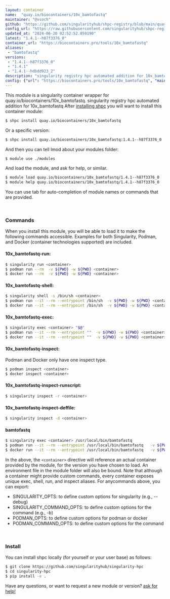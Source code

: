 ```yaml
---
layout: container
name:  "quay.io/biocontainers/10x_bamtofastq"
maintainer: "@vsoch"
github: "https://github.com/singularityhub/shpc-registry/blob/main/quay.io/biocontainers/10x_bamtofastq/container.yaml"
config_url: "https://raw.githubusercontent.com/singularityhub/shpc-registry/main/quay.io/biocontainers/10x_bamtofastq/container.yaml"
updated_at: "2024-06-20 02:52:52.059190"
latest: "1.4.1--h87f3376_0"
container_url: "https://biocontainers.pro/tools/10x_bamtofastq"
aliases:
 - "bamtofastq"
versions:
 - "1.4.1--h87f3376_0"
 - "1.4.1"
 - "1.4.1--hdbdd923_2"
description: "singularity registry hpc automated addition for 10x_bamtofastq"
config: {"url": "https://biocontainers.pro/tools/10x_bamtofastq", "maintainer": "@vsoch", "description": "singularity registry hpc automated addition for 10x_bamtofastq", "latest": {"1.4.1--h87f3376_0": "sha256:d17a4d02513ca386d2628f2c7e8eb6af0556e108f35d9d4b2b2a593394911981"}, "tags": {"1.4.1--h87f3376_0": "sha256:d17a4d02513ca386d2628f2c7e8eb6af0556e108f35d9d4b2b2a593394911981", "1.4.1": "sha256:405ece97fda53a5e3e26a7d11171a3f46e86652c9aaaa02444f096efac450da5", "1.4.1--hdbdd923_2": "sha256:cccdfecf37a2ecd75a8c0a828e2e85e974252d6988c7100c7b47c9f14c2c4999"}, "docker": "quay.io/biocontainers/10x_bamtofastq", "aliases": {"bamtofastq": "/usr/local/bin/bamtofastq"}}
---
```


This module is a singularity container wrapper for quay.io/biocontainers/10x_bamtofastq.
singularity registry hpc automated addition for 10x_bamtofastq
After [installing shpc](#install) you will want to install this container module:


```bash
$ shpc install quay.io/biocontainers/10x_bamtofastq
```

Or a specific version:

```bash
$ shpc install quay.io/biocontainers/10x_bamtofastq:1.4.1--h87f3376_0
```

And then you can tell lmod about your modules folder:

```bash
$ module use ./modules
```

And load the module, and ask for help, or similar.

```bash
$ module load quay.io/biocontainers/10x_bamtofastq/1.4.1--h87f3376_0
$ module help quay.io/biocontainers/10x_bamtofastq/1.4.1--h87f3376_0
```

You can use tab for auto-completion of module names or commands that are provided.

<br>

### Commands

When you install this module, you will be able to load it to make the following commands accessible.
Examples for both Singularity, Podman, and Docker (container technologies supported) are included.

#### 10x_bamtofastq-run:

```bash
$ singularity run <container>
$ podman run --rm  -v ${PWD} -w ${PWD} <container>
$ docker run --rm  -v ${PWD} -w ${PWD} <container>
```

#### 10x_bamtofastq-shell:

```bash
$ singularity shell -s /bin/sh <container>
$ podman run --it --rm --entrypoint /bin/sh  -v ${PWD} -w ${PWD} <container>
$ docker run --it --rm --entrypoint /bin/sh  -v ${PWD} -w ${PWD} <container>
```

#### 10x_bamtofastq-exec:

```bash
$ singularity exec <container> "$@"
$ podman run --it --rm --entrypoint ""  -v ${PWD} -w ${PWD} <container> "$@"
$ docker run --it --rm --entrypoint ""  -v ${PWD} -w ${PWD} <container> "$@"
```

#### 10x_bamtofastq-inspect:

Podman and Docker only have one inspect type.

```bash
$ podman inspect <container>
$ docker inspect <container>
```

#### 10x_bamtofastq-inspect-runscript:

```bash
$ singularity inspect -r <container>
```

#### 10x_bamtofastq-inspect-deffile:

```bash
$ singularity inspect -d <container>
```


#### bamtofastq

```bash
$ singularity exec <container> /usr/local/bin/bamtofastq
$ podman run --it --rm --entrypoint /usr/local/bin/bamtofastq   -v ${PWD} -w ${PWD} <container> -c " $@"
$ docker run --it --rm --entrypoint /usr/local/bin/bamtofastq   -v ${PWD} -w ${PWD} <container> -c " $@"
```



In the above, the `<container>` directive will reference an actual container provided
by the module, for the version you have chosen to load. An environment file in the
module folder will also be bound. Note that although a container
might provide custom commands, every container exposes unique exec, shell, run, and
inspect aliases. For anycommands above, you can export:

 - SINGULARITY_OPTS: to define custom options for singularity (e.g., --debug)
 - SINGULARITY_COMMAND_OPTS: to define custom options for the command (e.g., -b)
 - PODMAN_OPTS: to define custom options for podman or docker
 - PODMAN_COMMAND_OPTS: to define custom options for the command

<br>

### Install

You can install shpc locally (for yourself or your user base) as follows:

```bash
$ git clone https://github.com/singularityhub/singularity-hpc
$ cd singularity-hpc
$ pip install -e .
```

Have any questions, or want to request a new module or version? [ask for help!](https://github.com/singularityhub/singularity-hpc/issues)
